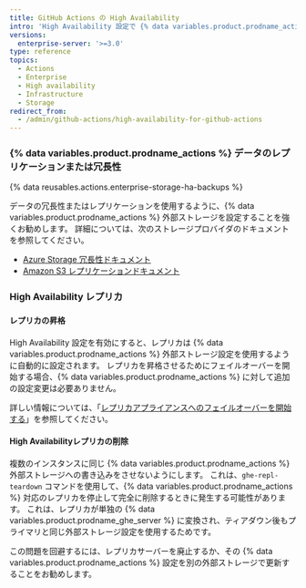 ```yaml
---
title: GitHub Actions の High Availability
intro: 'High Availability 設定で {% data variables.product.prodname_actions %} を管理するための特別な留意点がいくつかあります。'
versions:
  enterprise-server: '>=3.0'
type: reference
topics:
  - Actions
  - Enterprise
  - High availability
  - Infrastructure
  - Storage
redirect_from:
  - /admin/github-actions/high-availability-for-github-actions
---
```

### {% data variables.product.prodname_actions %} データのレプリケーションまたは冗長性

{% data reusables.actions.enterprise-storage-ha-backups %}

データの冗長性またはレプリケーションを使用するように、{% data variables.product.prodname_actions %} 外部ストレージを設定することを強くお勧めします。 詳細については、次のストレージプロバイダのドキュメントを参照してください。

* [Azure Storage 冗長性ドキュメント](https://docs.microsoft.com/en-us/azure/storage/common/storage-redundancy)
* [Amazon S3 レプリケーションドキュメント](https://docs.aws.amazon.com/AmazonS3/latest/dev/replication.html)

### High Availability レプリカ

#### レプリカの昇格

High Availability 設定を有効にすると、レプリカは {% data variables.product.prodname_actions %} 外部ストレージ設定を使用するように自動的に設定されます。 レプリカを昇格させるためにフェイルオーバーを開始する場合、{% data variables.product.prodname_actions %} に対して追加の設定変更は必要ありません。

詳しい情報については、「[レプリカアプライアンスへのフェイルオーバーを開始する](/admin/enterprise-management/initiating-a-failover-to-your-replica-appliance)」を参照してください。

#### High Availabilityレプリカの削除

複数のインスタンスに同じ {% data variables.product.prodname_actions %} 外部ストレージへの書き込みをさせないようにします。 これは、`ghe-repl-teardown` コマンドを使用して、{% data variables.product.prodname_actions %} 対応のレプリカを停止して完全に削除するときに発生する可能性があります。 これは、レプリカが単独の {% data variables.product.prodname_ghe_server %} に変換され、ティアダウン後もプライマリと同じ外部ストレージ設定を使用するためです。

この問題を回避するには、レプリカサーバーを廃止するか、その {% data variables.product.prodname_actions %} 設定を別の外部ストレージで更新することをお勧めします。
